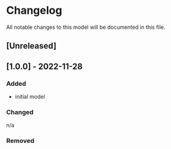 # Changelog
All notable changes to this model will be documented in this file.

## [Unreleased]

## [1.0.0] - 2022-11-28
### Added
- initial model

### Changed
n/a

### Removed

